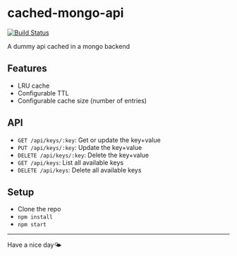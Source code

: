 # cached-mongo-api

[![Build Status](https://travis-ci.org/danreeves/cached-mongo-api.svg?branch=master)](https://travis-ci.org/danreeves/cached-mongo-api)

A dummy api cached in a mongo backend

## Features
 - LRU cache
 - Configurable TTL
 - Configurable cache size (number of entries)

## API

- `GET /api/keys/:key`: Get or update the key+value
- `PUT /api/keys/:key`: Update the key+value
- `DELETE /api/keys/:key`: Delete the key+value
- `GET /api/keys`: List all available keys
- `DELETE /api/keys`: Delete all available keys

## Setup

- Clone the repo
- `npm install`
- `npm start`

---

Have a nice day🌤
